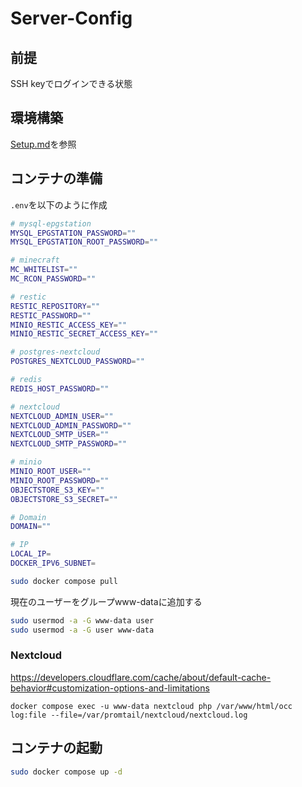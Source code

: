 # Server-Config

## 前提
SSH keyでログインできる状態

## 環境構築
[Setup.md](docs/Setup.md)を参照

## コンテナの準備

`.env`を以下のように作成
```bash
# mysql-epgstation
MYSQL_EPGSTATION_PASSWORD=""
MYSQL_EPGSTATION_ROOT_PASSWORD=""

# minecraft
MC_WHITELIST=""
MC_RCON_PASSWORD=""

# restic
RESTIC_REPOSITORY=""
RESTIC_PASSWORD=""
MINIO_RESTIC_ACCESS_KEY=""
MINIO_RESTIC_SECRET_ACCESS_KEY=""

# postgres-nextcloud
POSTGRES_NEXTCLOUD_PASSWORD=""

# redis
REDIS_HOST_PASSWORD=""

# nextcloud
NEXTCLOUD_ADMIN_USER=""
NEXTCLOUD_ADMIN_PASSWORD=""
NEXTCLOUD_SMTP_USER=""
NEXTCLOUD_SMTP_PASSWORD=""

# minio
MINIO_ROOT_USER=""
MINIO_ROOT_PASSWORD=""
OBJECTSTORE_S3_KEY=""
OBJECTSTORE_S3_SECRET=""

# Domain
DOMAIN=""

# IP
LOCAL_IP=
DOCKER_IPV6_SUBNET=
```

```bash
sudo docker compose pull
```

現在のユーザーをグループwww-dataに追加する

```bash
sudo usermod -a -G www-data user
sudo usermod -a -G user www-data
```

### Nextcloud

https://developers.cloudflare.com/cache/about/default-cache-behavior#customization-options-and-limitations

```
docker compose exec -u www-data nextcloud php /var/www/html/occ log:file --file=/var/promtail/nextcloud/nextcloud.log
```

## コンテナの起動

```bash
sudo docker compose up -d
```
